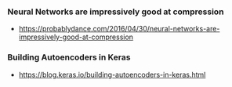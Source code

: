 ### Neural Networks are impressively good at compression
- https://probablydance.com/2016/04/30/neural-networks-are-impressively-good-at-compression

### Building Autoencoders in Keras
- https://blog.keras.io/building-autoencoders-in-keras.html
